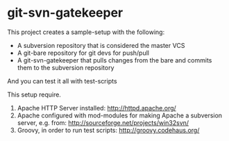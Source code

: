 
git-svn-gatekeeper
=================

This project creates a sample-setup with the following:
- A subversion repository that is considered the master VCS
- A git-bare repository for git devs for push/pull
- A git-svn-gatekeeper that pulls changes from the bare and commits them to the subversion repository

And you can test it all with test-scripts

This setup require.

1. Apache HTTP Server installed: http://httpd.apache.org/
2. Apache configured with mod-modules for making Apache a subversion server, e.g. from: http://sourceforge.net/projects/win32svn/
3. Groovy, in order to run test scripts: http://groovy.codehaus.org/
